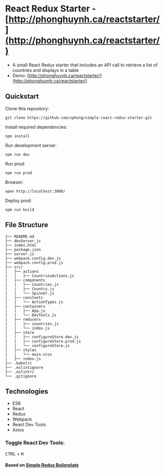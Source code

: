 # React Redux Starter - [http://phonghuynh.ca/reactstarter/](http://phonghuynh.ca/reactstarter/)

* A small React Redux starter that includes an API call to retrieve a list of countries and displays in a table
* Demo: [http://phonghuynh.ca/reactstarter/](http://phonghuynh.ca/reactstarter/)

## Quickstart

Clone this repository:
```
git clone https://github.com/xphong/simple-react-redux-starter.git
```

Install required dependencies:
```
npm install
```

Run development server:
```
npm run dev
```

Run prod:
```
npm run prod
```

Browser:
```
open http://localhost:3000/
```

Deploy prod:
```
npm run build
```

## File Structure
```
├── README.md
├── devServer.js
├── index.html
├── package.json
├── server.js
├── webpack.config.dev.js
├── webpack.config.prod.js
├── src/
|   ├── actions
|   |   ├── CountriesActions.js
|   ├── components
|   |   ├── Countries.js
|   |   ├── Country.js
|   |   └── Spinner.js
|   ├── constants
|   |   └── ActionTypes.js
|   ├── containers
|   |   ├── App.js
|   |   └── DevTools.js
|   ├── reducers
|   |   ├── countries.js
|   |   └── index.js
|   ├── store
|   |   ├── configureStore.dev.js
|   |   ├── configureStore.prod.js
|   |   └── configureStore.js
|   ├── styles
|   |   └── main.scss
|   ├── index.js
├── .babelrc
├── .eslintignore
├── .eslintrc
└── .gitignore
```

## Technologies

* ES6
* React
* Redux
* Webpack
* React Dev Tools
* Axios

### Toggle React Dev Tools:
<kbd>CTRL</kbd> + <kbd>H</kbd>

#### Based on [Simple Redux Boilerplate](https://github.com/tsaiDavid/simple-redux-boilerplate)
